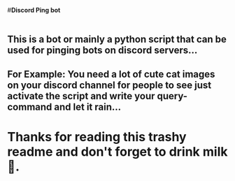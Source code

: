 #<b>Discord Ping bot</b><br><br>

## This is a bot or mainly a python script that can be used for pinging bots on discord servers...

## For Example: You need a lot of cute cat images on your discord channel for people to see just activate the script and write your query-command and let it rain...

# Thanks for reading this trashy readme and don't forget to drink milk🥛.

